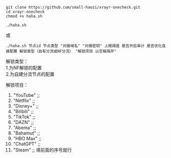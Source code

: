 ```
git clone https://github.com/small-haozi/xrayr-onecheck.git
cd xrayr-onecheck
chmod +x haha.sh
```
```
./haha.sh
```
或
```
./haha.sh 节点id 节点类型 "对接域名" "对接密钥" 上报阈值 是否开启审计 是否优化连接配置 解锁类型（自有分流或NF分流） "解锁项目 以空格隔开"
```

解锁类型：<br>
1.为NF解锁的配置<br>
2.为自建分流节点的配置

解锁项目：
1)  "YouTube" ;;
2)  "Netflix" ;;
3)  "Disney+" ;;
4)  "Bilibili" ;;
5)  "TikTok" ;;
6)  "DAZN" ;;
7)  "Abema" ;;
8)  "Bahamut" ;;
9)  "HBO Max" ;;
10)  "ChatGPT" ;;
11)  "Steam" ;;
 填前面的序号就行
